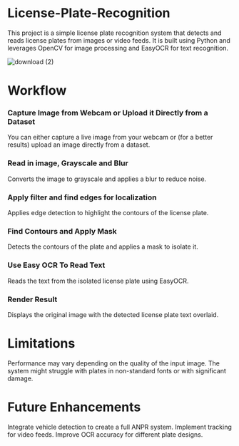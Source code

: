# License-Plate-Recognition
This project is a simple license plate recognition system that detects and reads license plates from images or video feeds. It is built using Python and leverages OpenCV for image processing and EasyOCR for text recognition.

![download (2)](https://github.com/user-attachments/assets/b8025633-df33-4d90-98e4-47c5e252e370)

# Workflow
### Capture Image from Webcam or Upload it Directly from a Dataset

You can either capture a live image from your webcam or (for a better results) upload an image directly from a dataset.

### Read in image, Grayscale and Blur

Converts the image to grayscale and applies a blur to reduce noise.

### Apply filter and find edges for localization

Applies edge detection to highlight the contours of the license plate.

### Find Contours and Apply Mask

Detects the contours of the plate and applies a mask to isolate it.

### Use Easy OCR To Read Text

Reads the text from the isolated license plate using EasyOCR.

### Render Result

Displays the original image with the detected license plate text overlaid.

# Limitations
Performance may vary depending on the quality of the input image.
The system might struggle with plates in non-standard fonts or with significant damage.
# Future Enhancements
Integrate vehicle detection to create a full ANPR system.
Implement tracking for video feeds.
Improve OCR accuracy for different plate designs.
